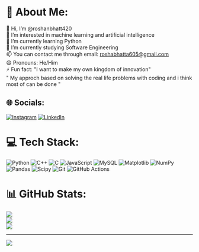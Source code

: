 # 💫 About Me:
👋 Hi, I’m @roshanbhatt420<br>👀 I’m interested in machine learning and artificial intelligence<br>🌱 I’m currently learning Python<br>🌱 I’m currently studying Software Engineering<br>📫 You can contact me through email: roshabhatta605@gmail.com<br>😄 Pronouns: He/Him<br>⚡ Fun fact: "I want to make my own kingdom of innovation"<br>" My approch based on solving the real life problems with coding and i think most of can be done "<br>


## 🌐 Socials:
[![Instagram](https://img.shields.io/badge/Instagram-%23E4405F.svg?logo=Instagram&logoColor=white)](https://instagram.com/https://www.instagram.com/roshanbhatta605/) [![LinkedIn](https://img.shields.io/badge/LinkedIn-%230077B5.svg?logo=linkedin&logoColor=white)](https://linkedin.com/in/https://www.linkedin.com/in/roshan-bhatta-9167772a8/) 

# 💻 Tech Stack:
![Python](https://img.shields.io/badge/python-3670A0?style=for-the-badge&logo=python&logoColor=ffdd54) ![C++](https://img.shields.io/badge/c++-%2300599C.svg?style=for-the-badge&logo=c%2B%2B&logoColor=white) ![C](https://img.shields.io/badge/c-%2300599C.svg?style=for-the-badge&logo=c&logoColor=white) ![JavaScript](https://img.shields.io/badge/javascript-%23323330.svg?style=for-the-badge&logo=javascript&logoColor=%23F7DF1E) ![MySQL](https://img.shields.io/badge/mysql-4479A1.svg?style=for-the-badge&logo=mysql&logoColor=white) ![Matplotlib](https://img.shields.io/badge/Matplotlib-%23ffffff.svg?style=for-the-badge&logo=Matplotlib&logoColor=black) ![NumPy](https://img.shields.io/badge/numpy-%23013243.svg?style=for-the-badge&logo=numpy&logoColor=white) ![Pandas](https://img.shields.io/badge/pandas-%23150458.svg?style=for-the-badge&logo=pandas&logoColor=white) ![Scipy](https://img.shields.io/badge/SciPy-%230C55A5.svg?style=for-the-badge&logo=scipy&logoColor=%white) ![Git](https://img.shields.io/badge/git-%23F05033.svg?style=for-the-badge&logo=git&logoColor=white) ![GitHub Actions](https://img.shields.io/badge/github%20actions-%232671E5.svg?style=for-the-badge&logo=githubactions&logoColor=white)
# 📊 GitHub Stats:
![](https://github-readme-stats.vercel.app/api?username=roshanbhatt420&theme=dark&hide_border=false&include_all_commits=false&count_private=false)<br/>
![](https://github-readme-streak-stats.herokuapp.com/?user=roshanbhatt420&theme=dark&hide_border=false)<br/>
![](https://github-readme-stats.vercel.app/api/top-langs/?username=roshanbhatt420&theme=dark&hide_border=false&include_all_commits=false&count_private=false&layout=compact)

---
[![](https://visitcount.itsvg.in/api?id=roshanbhatt420&icon=0&color=0)](https://visitcount.itsvg.in)

<!-- Proudly created with GPRM ( https://gprm.itsvg.in ) -->

